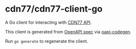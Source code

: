 cdn77/cdn77-client-go
=====================

A Go client for interacting with [CDN77 API](https://client.cdn77.com/support/api-reference/v3/introduction).

This client is generated from [OpenAPI spec](https://api.cdn77.com/v3/docs/v3.json) via [oapi-codegen](https://github.com/deepmap/oapi-codegen).

Run `go generate` to regenerate the client.
